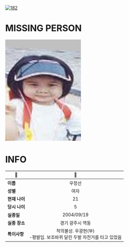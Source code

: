 [![182](https://img.shields.io/badge/%EC%8B%A4%EC%A2%85%EC%8B%A0%EA%B3%A0%EB%8A%94%20%EA%B5%AD%EB%B2%88%EC%97%86%EC%9D%B4-182-blue)](http://safe182.go.kr/index.do)

# MISSING PERSON

<img src="./missing_person.jpg">

# INFO

|🔑|💎|
|--|:--:|
|**이름**|우정선|
|**성별**|여자|
|**현재 나이**|21|
|**당시 나이**|5|
|**실종일**|2004/09/19|
|**실종 장소**|경기 광주시 역동 |
|**특이사항**|착의불상. 우광현(부)  </br>-평발임. 보조바퀴 달린 두발 자전거를 타고 있었음|
